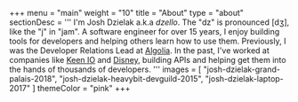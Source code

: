 +++
menu = "main"
weight = "10"
title = "About"
type = "about"
sectionDesc = '''
I'm Josh Dzielak a.k.a *dzello*. The "dz" is pronounced [dʒ], like the "j" in "jam". A software engineer for over 15 years, I enjoy building tools for developers and helping others learn how to use them. Previously, I was the Developer Relations Lead at [Algolia](https://algolia.com/). In the past, I've worked at companies like [Keen IO](https://keen.io/) and [Disney](https://github.com/disney), building APIs and helping get them into the hands of thousands of developers.
'''
images = [
  "josh-dzielak-grand-palais-2018",
  "josh-dzielak-heavybit-devguild-2015",
  "josh-dzielak-laptop-2017"
]
themeColor = "pink"
+++

